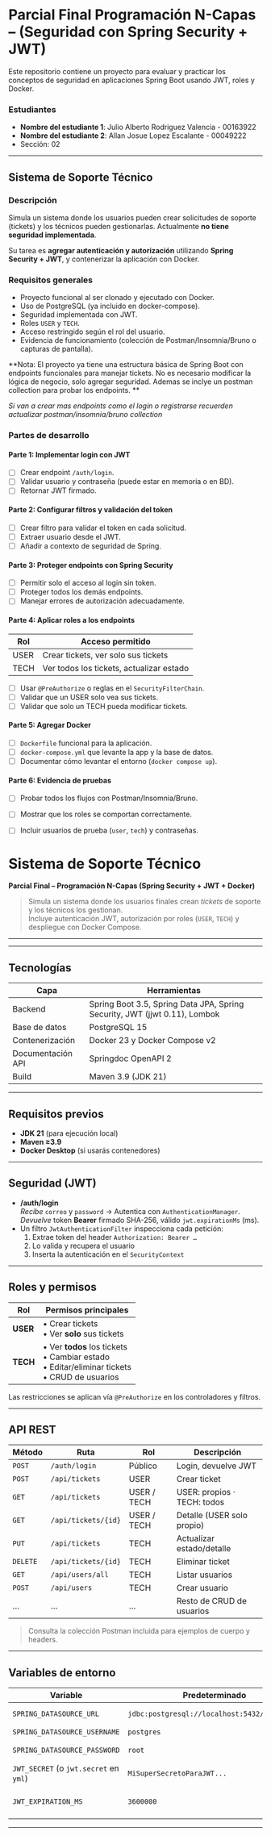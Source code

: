 # Parcial Final Programación N-Capas – (Seguridad con Spring Security + JWT)

Este repositorio contiene un proyecto para evaluar y practicar los conceptos de seguridad en aplicaciones Spring Boot usando JWT, roles y Docker.

### Estudiantes
- **Nombre del estudiante 1**: Julio Alberto Rodriguez Valencia - 00163922
- **Nombre del estudiante 2**: Allan Josue Lopez Escalante - 00049222
- Sección: 02
---

## Sistema de Soporte Técnico

### Descripción
Simula un sistema donde los usuarios pueden crear solicitudes de soporte (tickets) y los técnicos pueden gestionarlas. Actualmente **no tiene seguridad implementada**.

Su tarea es **agregar autenticación y autorización** utilizando **Spring Security + JWT**, y contenerizar la aplicación con Docker.

### Requisitos generales

- Proyecto funcional al ser clonado y ejecutado con Docker.
- Uso de PostgreSQL (ya incluido en docker-compose).
- Seguridad implementada con JWT.
- Roles `USER` y `TECH`.
- Acceso restringido según el rol del usuario.
- Evidencia de funcionamiento (colección de Postman/Insomnia/Bruno o capturas de pantalla).

**Nota: El proyecto ya tiene una estructura básica de Spring Boot con endpoints funcionales para manejar tickets. No es necesario modificar la lógica de negocio, solo agregar seguridad. Ademas se inclye un postman collection para probar los endpoints. **

_Si van a crear mas endpoints como el login o registrarse recuerden actualizar postman/insomnia/bruno collection_

### Partes de desarrollo

#### Parte 1: Implementar login con JWT
- [ ] Crear endpoint `/auth/login`.
- [ ] Validar usuario y contraseña (puede estar en memoria o en BD).
- [ ] Retornar JWT firmado.

#### Parte 2: Configurar filtros y validación del token
- [ ] Crear filtro para validar el token en cada solicitud.
- [ ] Extraer usuario desde el JWT.
- [ ] Añadir a contexto de seguridad de Spring.

#### Parte 3: Proteger endpoints con Spring Security
- [ ] Permitir solo el acceso al login sin token.
- [ ] Proteger todos los demás endpoints.
- [ ] Manejar errores de autorización adecuadamente.

#### Parte 4: Aplicar roles a los endpoints

| Rol   | Acceso permitido                                 |
|--------|--------------------------------------------------|
| USER  | Crear tickets, ver solo sus tickets              |
| TECH  | Ver todos los tickets, actualizar estado         |

- [ ] Usar `@PreAuthorize` o reglas en el `SecurityFilterChain`.
- [ ] Validar que un USER solo vea sus tickets.
- [ ] Validar que solo un TECH pueda modificar tickets.

#### Parte 5: Agregar Docker
- [ ] `Dockerfile` funcional para la aplicación.
- [ ] `docker-compose.yml` que levante la app y la base de datos.
- [ ] Documentar cómo levantar el entorno (`docker compose up`).

#### Parte 6: Evidencia de pruebas
- [ ] Probar todos los flujos con Postman/Insomnia/Bruno.
- [ ] Mostrar que los roles se comportan correctamente.
- [ ] Incluir usuarios de prueba (`user`, `tech`) y contraseñas.


# Sistema de Soporte Técnico  
**Parcial Final – Programación N-Capas (Spring Security + JWT + Docker)**  

> Simula un sistema donde los usuarios finales crean *tickets* de soporte y los técnicos los gestionan.  
> Incluye autenticación JWT, autorización por roles (`USER`, `TECH`) y despliegue con Docker Compose.

---

---

## Tecnologías

| Capa | Herramientas |
|------|--------------|
| Backend | Spring Boot 3.5, Spring Data JPA, Spring Security, JWT (jjwt 0.11), Lombok |
| Base de datos | PostgreSQL 15 |
| Contenerización | Docker 23 y Docker Compose v2 |
| Documentación API | Springdoc OpenAPI 2 |
| Build | Maven 3.9 (JDK 21) |

---

## Requisitos previos

* **JDK 21** (para ejecución local)  
* **Maven ≥3.9**  
* **Docker Desktop** (si usarás contenedores)  

---

## Seguridad (JWT)

* **/auth/login**  
  *Recibe* `correo` y `password` → Autentica con `AuthenticationManager`.  
  *Devuelve* token **Bearer** firmado SHA-256, válido `jwt.expirationMs` (ms).  
* Un filtro `JwtAuthenticationFilter` inspecciona cada petición:
  1. Extrae token del header `Authorization: Bearer …`  
  2. Lo valida y recupera el usuario  
  3. Inserta la autenticación en el `SecurityContext`  

---

## Roles y permisos

| Rol  | Permisos principales |
|------|----------------------|
| **USER** | • Crear tickets<br>• Ver **solo** sus tickets |
| **TECH** | • Ver **todos** los tickets<br>• Cambiar estado<br>• Editar/eliminar tickets<br>• CRUD de usuarios |

Las restricciones se aplican vía `@PreAuthorize` en los controladores y filtros.

---

## API REST

| Método | Ruta | Rol | Descripción |
|--------|------|-----|-------------|
| `POST` | `/auth/login` | Público | Login, devuelve JWT |
| `POST` | `/api/tickets` | USER | Crear ticket |
| `GET` | `/api/tickets` | USER / TECH | USER: propios · TECH: todos |
| `GET` | `/api/tickets/{id}` | USER / TECH | Detalle (USER solo propio) |
| `PUT` | `/api/tickets` | TECH | Actualizar estado/detalle |
| `DELETE` | `/api/tickets/{id}` | TECH | Eliminar ticket |
| `GET` | `/api/users/all` | TECH | Listar usuarios |
| `POST` | `/api/users` | TECH | Crear usuario |
| … | … | … | Resto de CRUD de usuarios |

> Consulta la colección Postman incluida para ejemplos de cuerpo y headers.

---

## Variables de entorno

| Variable | Predeterminado | Uso |
|----------|----------------|-----|
| `SPRING_DATASOURCE_URL` | `jdbc:postgresql://localhost:5432/supportdb` | Cadena JDBC |
| `SPRING_DATASOURCE_USERNAME` | `postgres` | Usuario BD |
| `SPRING_DATASOURCE_PASSWORD` | `root` | Contraseña BD |
| `JWT_SECRET` (o `jwt.secret` en `yml`) | `MiSuperSecretoParaJWT...` | Clave de firma |
| `JWT_EXPIRATION_MS` | `3600000` | Tiempo de vida del token |

---

